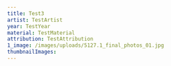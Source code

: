 ```yaml
---
title: Test3
artist: TestArtist
year: TestYear
material: TestMaterial
attribution: TestAttribution
1_image: /images/uploads/5127.1_final_photos_01.jpg
thumbnailImages:
---
```

